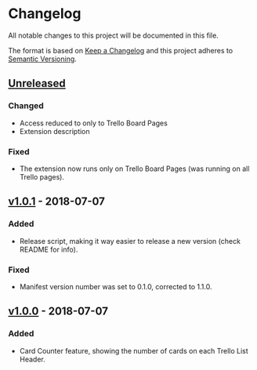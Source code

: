 # Changelog

All notable changes to this project will be documented in this file.

The format is based on [Keep a Changelog](https://keepachangelog.com/en/1.0.0/) and this project adheres to [Semantic Versioning](https://semver.org/spec/v2.0.0.html).

## [Unreleased]

### Changed

- Access reduced to only to Trello Board Pages
- Extension description

### Fixed

- The extension now runs only on Trello Board Pages (was running on all Trello pages).

## [v1.0.1] - 2018-07-07

### Added

- Release script, making it way easier to release a new version (check README for info).

### Fixed

- Manifest version number was set to 0.1.0, corrected to 1.1.0.

## [v1.0.0] - 2018-07-07

### Added

- Card Counter feature, showing the number of cards on each Trello List Header.

[Unreleased]: https://github.com/Miguel-Fontes/trello-toolkit/compare/v1.0.0...HEAD
[v1.0.1]: https://github.com/Miguel-Fontes/trello-toolkit/compare/v1.0.0...v1.0.1
[v1.0.0]: https://github.com/Miguel-Fontes/trello-toolkit/releases/tag/v1.0.0
